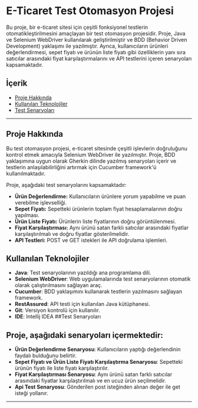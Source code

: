 
# E-Ticaret Test Otomasyon Projesi

Bu proje, bir e-ticaret sitesi için çeşitli fonksiyonel testlerin otomatikleştirilmesini amaçlayan bir test otomasyon projesidir.
Proje, Java ve Selenium WebDriver kullanılarak geliştirilmiştir ve BDD (Behavior Driven Development) yaklaşımı ile yazılmıştır.
Ayrıca, kullanıcıların ürünleri değerlendirmesi, sepet fiyatı ve ürünün liste fiyatı gibi özelliklerin yanı sıra satıcılar arasındaki
fiyat karşılaştırmalarını ve API testlerini içeren senaryoları kapsamaktadır.

## İçerik

- [Proje Hakkında](#proje-hakkında)
- [Kullanılan Teknolojiler](#kullanılan-teknolojiler)
- [Test Senaryoları](#test-senaryoları)
---

## Proje Hakkında

Bu test otomasyon projesi, e-ticaret sitesinde çeşitli işlevlerin doğruluğunu kontrol etmek amacıyla Selenium WebDriver ile yazılmıştır. Proje, BDD yaklaşımına uygun olarak Gherkin dilinde yazılmış senaryoları içerir ve testlerin anlaşılabilirliğini artırmak için Cucumber framework'ü kullanılmaktadır.

Proje, aşağıdaki test senaryolarını kapsamaktadır:
- **Ürün Değerlendirme:** Kullanıcıların ürünlere yorum yapabilme ve puan verebilme işlevselliği.
- **Sepet Fiyatı:** Sepetteki ürünlerin toplam fiyat hesaplamalarının doğru yapılması.
- **Ürün Liste Fiyatı:** Ürünlerin liste fiyatlarının doğru görüntülenmesi.
- **Fiyat Karşılaştırması:** Aynı ürünü satan farklı satıcılar arasındaki fiyatlar karşılaştırılmalı ve doğru fiyatlar gösterilmelidir.
- **API Testleri:** POST ve GET istekleri ile API doğrulama işlemleri.

## Kullanılan Teknolojiler

- **Java**: Test senaryolarının yazıldığı ana programlama dili.
- **Selenium WebDriver**: Web uygulamalarında test senaryolarının otomatik olarak çalıştırılmasını sağlayan araç.
- **Cucumber**: BDD yaklaşımını kullanarak testlerin yazılmasını sağlayan framework.
- **RestAssured**: API testi için kullanılan Java kütüphanesi.
- **Git**: Versiyon kontrolü için kullanılır.
- **IDE**: Intellij IDEA
  ##Test Senaryoları

## Proje, aşağıdaki senaryoları içermektedir:

- **Ürün Değerlendirme Senaryosu**: Kullanıcıların yaptığı değerlendinin faydalı bulduğunu belirtir.
- **Sepet Fiyatı ve Ürün Liste Fiyatı Karşılaştırma Senaryosu**: Sepetteki ürünün fiyatı ile liste fiyatı karşılaştırılır.
- **Fiyat Karşılaştırması Senaryosu**: Aynı ürünü satan farklı satıcılar arasındaki fiyatlar karşılaştırılmalı ve en ucuz ürün seçilmelidir.
- **Api Test Senaryosu**: Gönderilen post isteğinden alınan değer ile get isteği yollanır.

---


